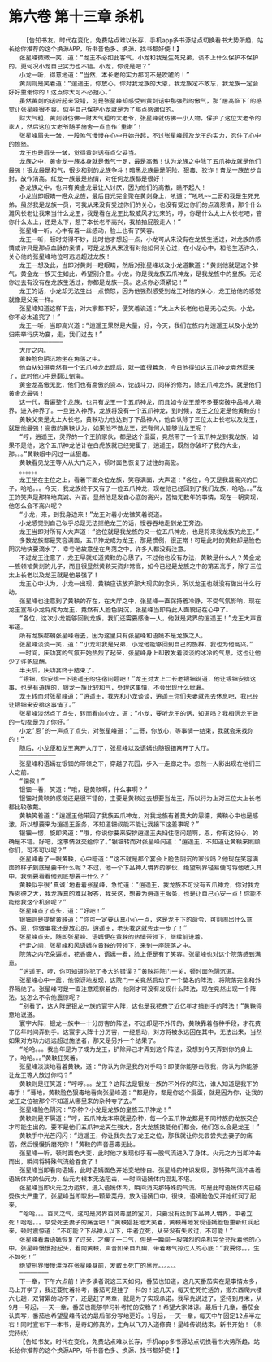 # 第六卷 第十三章 杀机
        【告知书友，时代在变化，免费站点难以长存，手机app多书源站点切换看书大势所趋，站长给你推荐的这个换源APP，听书音色多、换源、找书都好使！】
       张星峰微微一笑，道：“龙王不必如此客气，小龙和我是生死兄弟，谈不上什么保护不保护的，更何况小龙自己实力也不错。小龙，你说是吧？”
       小龙一听，得意地道：“当然，本长老的实力那可不是吹嘘的！”
       黄剡则是笑着道：“逍遥王，你放心，你对我龙族的大恩，我龙族定不敢忘，我龙族一定会好好重谢你的！这点你大可不必担心。”
       虽然黄剡的话听起来没错，可是张星峰却感受到黄剡话中那强烈的傲气，那‘居高临下’的感觉让张星峰很不爽。似乎自己保护小龙就是为了那点感谢似的。
       财大气粗，黄剡就仿佛一财大气粗的大老爷，张星峰就仿佛一小人物，保护了这位大老爷的家人，然后这位大老爷随手施舍一点当作‘重谢’！
       张星峰眉头一皱，一股煞气慢慢在心中开始升起，不过张星峰顾及龙王的实力，忍住了心中的愤怒。
       龙王也是眉头一皱，觉得黄剡话有点欠妥当。
       龙族之中，黄金龙一族本身就是傲气十足，最是高傲！认为龙族之中除了五爪神龙就是他们最强！银龙最是和气，很少和别的龙族争斗！暗黑龙族最是阴险、狠毒、狡诈！青龙一族故步自封，故作清高。红龙一族最是热情，对任何龙族都是很好！
       各龙族之中，也只有黄金龙最让人讨厌，因为他们的高傲，瞧不起人！
       小龙当即眼睛一瞪众龙族，最后目光完全聚在黄剡身上，吼道：“吼吼~~二哥和我是生死兄弟，虽然我是龙族一员，可我从来没有受过你们的关心，也没有受过你们的点滴恩情，那个什么濉风长老让我来当什么龙王，我是看在龙王比较威风才过来的，哼，你是什么太上大长老吧，管你什么太上，还是太下，惹了本长老不高兴，我拍拍屁股走人！”
       张星峰一听，心中有着一丝感动，脸上也有了笑容。
       龙王一听，顿时觉得不妙，此时他才想起一点，小龙可从来没有在龙族生活过，对龙族的感情或许只是那点血脉的亲情，可是龙族从来没有对他如何关心过，在小龙心中，和他生活许久，关心他的张星峰地位可远远超过龙族！
       龙王一想及此，当即对黄剡一瞪眼睛，然后对张星峰以及小龙道歉道：“黄剡他就是这个脾气，黄金龙一族天生如此，希望别介意。小龙，你是我龙族五爪神龙，是我龙族中的皇族。无论你过去有没有在龙族生活过，你都是龙族一员。这点你必须紧记！”
       龙王的话，小龙却无法生出一点愤怒，因为他强烈感受到龙王对他的关心，龙王给他的感觉就像是父亲一样。
       张星峰知道这样下去，对大家都不好，便笑着说道：“太上大长老他也是无心之失。小龙，你不必太追究了！”
       龙王一听，当即高兴道：“逍遥王果然是大量，好，今天，我们在族内为逍遥王以及小龙的归来举行庆功宴，走，我们过去！”
       ————————————
       大厅之内。
       黄鞅脸色阴沉地坐在角落之中。
       他自从知道竟然有一个五爪神龙出现后，就一直很着急，今日他得知这五爪神龙竟然回来了，此时他心中是翻江倒海。
       黄金龙高傲无比，他们也有高傲的资本，论战斗力，同样的修为，除五爪神龙外，就是他们黄金龙最强！
       这一代，看遍整个龙族，也只有龙王一个五爪神龙，而且如今龙王差不多要突破中品神人境界，进入神界了。一旦进入神界，龙族将没有一个五爪神龙，到时候，龙王之位定是他黄鞅的！
       黄鞅父亲是太上大长老，黄鞅功力也达到了下品神人，他自认除了三位太上长老以及龙王，就是他最强！高傲的黄鞅认为，如果他不做龙王，还有何人能够当龙王呢？
       “哼，逍遥王，灵界的一个王阶家伙，都是这个混蛋，竟然带了一个五爪神龙到我龙族，如果不是他，这个五爪神龙估计在白虎族就已经完蛋了，逍遥王，既然你破坏了我的大业，那。。。”黄鞅眼中闪过一丝狠毒。
       黄鞅看见龙王等人从大门走入，顿时面色恢复了过往的高傲。
       。。。。。。
       龙王坐在主位之上，看着下面众位龙族，笑容满面，大声道：“各位，今天是我最高兴的日子，哈哈。。。今天，我龙族终于又有了一位五爪神龙，现在他已经回到了我们龙族，哈哈。。。”龙王的笑声是那样地真诚、兴奋。显然他是发自心底的高兴，苦恼无数年的事情，现在一朝实现，他怎么会不高兴呢？
       “小龙，来，到我身边来！”龙王对着小龙微笑着说道。
       小龙感觉到自己似乎总是无法拒绝龙王的话，慢吞吞地走到龙王旁边。
       龙王当即对所有人大声道：“这位就是我龙族的又一位五爪神龙，也是将来我龙族的龙王。”
       多数龙族都是笑容满面，五爪神龙成为龙王，那是惯例，很正常！可是此时的黄鞅却是脸色阴沉地快要滴水了，幸亏他故意坐在角落之中，许多人都没有注意。
       不过龙王注意了，龙王早就知道黄鞅的心思了，不过他也没有办法，黄鞅是什么人？黄金龙一族领袖黄剡的儿子，而且很显然黄鞅天资非常高，如今已经是龙族之中的第五高手，除了三位太上长老以及龙王就是他最强了！
       龙王心中认为，小龙一出现，黄鞅应该放弃那大现实的念头，所以龙王也就没有做出什么行动。
       张星峰也注意到了黄鞅的存在，在大厅之中，张星峰一直保持着冷静，不受气氛影响，现在龙王宣布小龙将成为龙王，竟然有人脸色阴沉，张星峰当即将此人面貌记在心中了。
       “各位，这次小龙能够回到龙族，我们还需要感谢一人，他就是灵界的逍遥王！”龙王大声宣布道。
       所有龙族都朝张星峰看去，因为这里只有张星峰和语嫣不是龙族之人。
       张星峰淡淡一笑，道：“小龙和我是兄弟，小龙他能够回到自己的族群，我也为他高兴。”
       一时间，庆功宴的气氛开始热烈了起来，张星峰身上却散发着淡淡的冰冷的气息，这也让他少了许多应酬。
       半天后，庆功宴终于结束了。
       “银钿，你安排一下逍遥王的住宿问题吧！”龙王对太上二长老银钿说道，他让银钿安排这事，也是有道理的，银龙一族比较和气，处理这事情，不会出现什么纰漏。
       龙王转而对张星峰道：“逍遥王，我先和小龙谈谈，逍遥王你们夫妻就先去休息吧，我已经让银钿来安排这事情了。”
       张星峰淡然点了点头，转而看向小龙，道：“小龙，要听龙王的话，知道吗？我相信龙王做的一切都是为了你好。”
       小龙‘恩’的一声点了点头，对张星峰道：“二哥，你放心，等事情一结束，我就会来找你的！”
       随后，小龙便和龙王离开大厅了，张星峰以及语嫣也随银钿离开了大厅。
       ——————————
       张星峰和语嫣在银钿的带领之下，穿越了花园，步入一走廊之中。忽然一人影出现在他们三人之前。
       “钿叔！”
       银钿一看，笑道：“哦，是黄鞅啊，什么事啊？”
       银钿对黄鞅的感觉还是很不错的，主要是黄鞅过去想要当龙王，所以行为上对三位太上长老都比较敬戴。
       黄鞅笑着道：“逍遥王他带回了我族五爪神龙，对我龙族有着莫大的恩德，黄鞅心中也是感激，所以想要来为逍遥王服务，不知道钿叔能不能让我接下这差事呢？”
       银钿一愣，旋即笑道：“哦，你说你要来安排逍遥王夫妇住宿问题啊，恩，你有这份心，的确是不错。好吧，这事情就交给你了。”银钿转而对张星峰问道：“逍遥王，不知道让黄鞅来照顾你们，可不可以呢？”
       张星峰看了一眼黄鞅，心中暗道：“这不就是那个宴会上脸色阴沉的家伙吗？他现在笑容满面的样子到底是要干什么呢？不过，他一个下品神人境界的家伙，绝望刑界轻易便可将他收入其中，我倒要看看他到底想要干什么？”
       黄鞅似乎很‘真诚’地看着张星峰，急忙道：“逍遥王，我龙族不可没有五爪神龙，你对我龙族恩德之大，我龙族真的难以报答，我来这，想要为逍遥王服务，也是让自己心安一点！你能不能给我这个机会呢？”
       张星峰点了点头，道：“好吧！”
       银钿则是提醒黄鞅道：“你可一定要认真小心一点，这是龙王下的命令，可别闹出什么意外。恩，你做事我还是放心的。逍遥王，老头我这就先走一步了！”
       张星峰点头，随即张星峰、语嫣便在黄鞅的热情带领下，继续前进着。
       行走之间，张星峰和风语嫣在黄鞅的带领下，来到一座院落之中。
       院落之内花朵遍地，花香袭人，语嫣一看，脸上便是有了笑容。张星峰也对这个院落感到满意。
       “逍遥王，哼，你可知道你犯了多大的错误？”黄鞅将院门一关，顿时面色阴沉道。
       张星峰心中一震，他惊讶地发现，这院门一关竟然启动了一个莫名的阵法，将院落完全和外界隔绝了。张星峰可是一直注意观察着的，他刚才可没有发现什么阵法，现在竟然出现一个阵法。这怎么不令他震惊呢？
       “别看了，这大阵是银龙一族的寰宇大阵，这也是我花费了近亿年才搞到手的阵法！”黄鞅得意地说道。
       寰宇大阵，银龙一族中一十分厉害的阵法，不过却是不外传的，黄鞅靠着各种手段，才花费了亿年时间弄到手。这寰宇大阵十分厉害，一经启动，对方将被永远困在其中，无法出来，当然如果对方功力远远超过施法者，那又是另外一个结果了。
       “哈哈。。。我当年是为了成为龙王，铲除异己才弄到这个阵法，没想到今天弄到你的身上了。哈哈。。。”黄鞅狂笑着。
       张星峰淡淡地看着黄鞅，道：“你认为你是我的对手吗？即使你能够击败我，你认为你能够让龙王等人放过你吗？”
       黄鞅则是狂笑道：“哼哼。。。龙王？这阵法是银龙一族的不外传的阵法，谁人知道是我下的毒手！”蓦地，黄鞅脸色狠毒地看向张星峰道：“都是你，都是你这个混蛋，就是因为你，让我的龙王之位被那个不知道从哪里来的杂种夺了去。”
       张星峰脸色阴沉：“杂种？小龙是龙族的皇族五爪神龙！”
       黄鞅则是不屑道：“哼，五爪神龙本来就是杂种，每一个五爪神龙都是不同种族的龙族交合才可能生出的。要不是他们五爪神龙天生强大，各大龙族技能他们都会，他们怎么会是龙王！”
       黄鞅手中光芒闪闪：“逍遥王，你让我失去了龙王之位，那我就让你先尝尝失去妻子的痛苦，然后慢慢折磨死你！”黄鞅的声音恶毒无比。
       张星峰一听，顿时面色大变，此时他才发现似乎有一股气流进入了身体。火元之力当即冲击而出，瞬间将特殊气流给吞食了！
       张星峰当即看向语嫣，此时语嫣面色开始变地惨白。张星峰的神识发现，那特殊气流冲击着语嫣体内的仙元力，仙元力根本无法阻击，一时间语嫣体内混乱不堪。
       张星峰当即火元之力运转，进入语嫣体内，瞬间消灭那特殊的气流。可是此时语嫣体内已经受伤太严重了，张星峰当即取出一颗紫芫丹，放入语嫣口中，很快，语嫣脸色又开始红润了起来。
       “哈哈。。。百灵之气，这可是灵界百灵毒皇的宝贝，只要没有达到下品神人境界，中者立死！哈哈。。。享受死去妻子的痛苦吧！”黄鞅猖狂地大笑着，黄鞅蓦地发现语嫣脸色重新红润起来，顿时震惊道：“不可能？下品神人以下，中者立死，从来没有失败过，不可能！”
       张星峰看着语嫣恢复了过来，才缓了一口气，但是一瞬间一股强烈的杀机完全充斥着他的心中，张星峰慢慢抬起头，看向黄鞅，声音如来自九幽，带着寒气掠过人的心底：“我要你。。。生不如死！”
       绝望刑界慢慢漂浮在张星峰身前，发散出死亡的黑光。。。。。。
       ————————
       下一章，下午六点前！许多读者说这三天如何，番茄也知道，这几天番茄实在是事情太多，马上开学了，我还要忙着补考，番茄可是挂了一科的！这几天，每天忙死忙活的，搬东西爬六楼六七趟，双臂累的动不了，还是赶了两章，就是为了实现承诺。我早先说过了，坚持到月末，从9月一号起，一天一章，番茄也能够学习补考忙的安稳了！希望大家体谅。最后十几章，番茄会认真写，番茄也希望星峰传说的最后部分写地更好。1号起，一天一章，每天中午固定12点半左右！同时宣布下一本书，是奇幻修真的，主角以飞刀入道修真！星峰传说结束，新书开始！（未完待续）
       【告知书友，时代在变化，免费站点难以长存，手机app多书源站点切换看书大势所趋，站长给你推荐的这个换源APP，听书音色多、换源、找书都好使！】